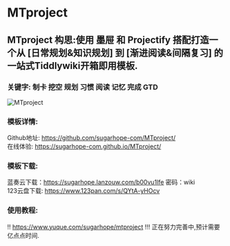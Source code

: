 # MTproject
## MTproject 构思:使用 墨屉 和 Projectify 搭配打造一个从 [日常规划&知识规划] 到 [渐进阅读&间隔复习] 的一站式Tiddlywiki开箱即用模板.  
### 关键字: 制卡 挖空 规划 习惯 阅读 记忆 完成 GTD   
![MTproject](https://user-images.githubusercontent.com/105823680/179948876-0e3f0bc8-11cf-4052-ae63-ddb8635208eb.png)   
### 模板详情:   
Github地址: https://github.com/sugarhope-com/MTproject/   
在线体验: https://sugarhope-com.github.io/MTproject/   
### 模板下载:
蓝奏云下载：https://sugarhope.lanzouw.com/b00vu1lfe 密码：wiki   
123云盘下载: https://www.123pan.com/s/QYtA-yHOcv   
### 使用教程:   
!! https://www.yuque.com/sugarhope/mtproject
!!! 正在努力完善中,预计需要亿点点时间.
